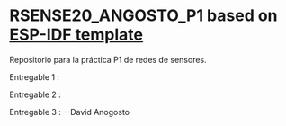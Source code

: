 RSENSE20_ANGOSTO_P1
based on [ESP-IDF template](https://github.com/espressif/esp-idf-template) 
====================
Repositorio para la práctica P1 de redes de sensores.

Entregable 1 :

Entregable 2 :

Entregable 3 :
--David Anogosto
